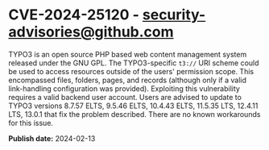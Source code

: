 # CVE-2024-25120 - security-advisories@github.com

TYPO3 is an open source PHP based web content management system released under the GNU GPL. The TYPO3-specific `t3://` URI scheme could be used to access resources outside of the users' permission scope. This encompassed files, folders, pages, and records (although only if a valid link-handling configuration was provided). Exploiting this vulnerability requires a valid backend user account. Users are advised to update to TYPO3 versions 8.7.57 ELTS, 9.5.46 ELTS, 10.4.43 ELTS, 11.5.35 LTS, 12.4.11 LTS, 13.0.1 that fix the problem described. There are no known workarounds for this issue.

**Publish date:** 2024-02-13
